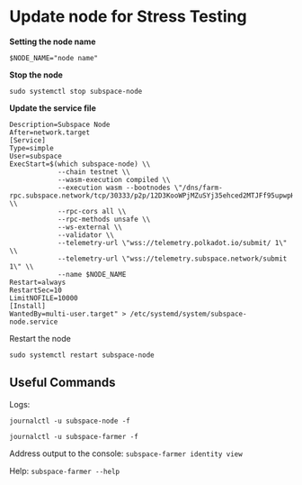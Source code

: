 # Update node for Stress Testing


**Setting the node name**

```$NODE_NAME="node name"```

**Stop the node**

```sudo systemctl stop subspace-node```

**Update the service file**

```printf "[Unit]
Description=Subspace Node
After=network.target
[Service]
Type=simple
User=subspace
ExecStart=$(which subspace-node) \\
            --chain testnet \\
            --wasm-execution compiled \\
            --execution wasm --bootnodes \"/dns/farm-rpc.subspace.network/tcp/30333/p2p/12D3KooWPjMZuSYj35ehced2MTJFf95upwpHKgKUrFRfHwohzJXr\" \\
            --rpc-cors all \\
            --rpc-methods unsafe \\
            --ws-external \\
            --validator \\
            --telemetry-url \"wss://telemetry.polkadot.io/submit/ 1\" \\
            --telemetry-url \"wss://telemetry.subspace.network/submit 1\" \\
            --name $NODE_NAME
Restart=always
RestartSec=10
LimitNOFILE=10000
[Install]
WantedBy=multi-user.target" > /etc/systemd/system/subspace-node.service
```

Restart the node

```sudo systemctl daemon-reload
sudo systemctl restart subspace-node
```


## Useful Commands

Logs:
```
journalctl -u subspace-node -f

journalctl -u subspace-farmer -f
```

Address output to the console:
```subspace-farmer identity view```

Help:
```subspace-farmer --help```
